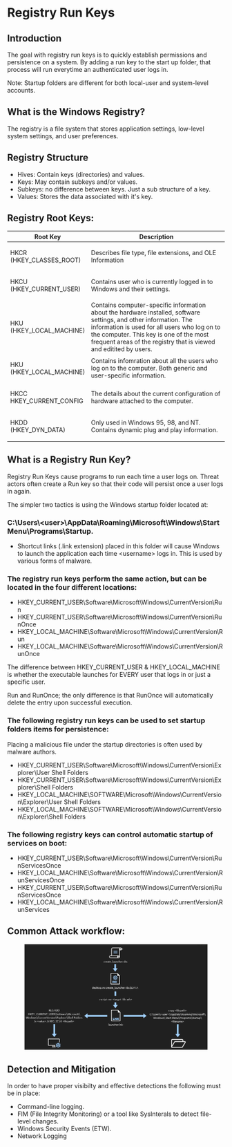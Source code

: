 # Registry Run Keys



## Introduction&#x20;

The goal with registry run keys is to quickly establish permissions and persistence on a system. By adding a run key to the start up folder, that process will run everytime an authenticated user logs in.

Note: Startup folders are different for both local-user and system-level accounts.

## What is the Windows Registry?

The registry is a file system that stores application settings, low-level system settings, and user preferences.&#x20;



## Registry Structure

* Hives: Contain keys (directories) and values.
* Keys: May contain subkeys and/or values.
* Subkeys: no difference between keys. Just a sub structure of a key.
* Values: Stores the data associated with it's key.

## Registry Root Keys:

| Root Key                           | Description                                                                                                                                                                                                                                                                       |
| ---------------------------------- | --------------------------------------------------------------------------------------------------------------------------------------------------------------------------------------------------------------------------------------------------------------------------------- |
| <p>HKCR<br>(HKEY_CLASSES_ROOT)</p> | Describes file type, file extensions, and OLE Information                                                                                                                                                                                                                         |
| <p>HKCU<br>(HKEY_CURRENT_USER)</p> | Contains user who is currently logged in to Windows and their settings.                                                                                                                                                                                                           |
| <p>HKU<br>(HKEY_LOCAL_MACHINE)</p> | Contains computer-specific information about the hardware installed, software settings, and other information. The information is used for all users who log on to the computer. This key is one of the most frequent areas of the registry that is viewed and editited by users. |
| <p>HKU<br>(HKEY_LOCAL_MACHINE)</p> | Contains infomration about all the users who log on to the computer. Both generic and user-specific information.                                                                                                                                                                  |
| <p>HKCC<br>HKEY_CURRENT_CONFIG</p> | The details about the current configuration of hardware attached to the computer.                                                                                                                                                                                                 |
| <p>HKDD<br>(HKEY_DYN_DATA)</p>     | Only used in Windows 95, 98, and NT. Contains dynamic plug and play information.                                                                                                                                                                                                  |

##

## What is a Registry Run Key?

Registry Run Keys cause programs to run each time a user logs on. Threat actors often create a Run key so that their code will persist once a user logs in again.

The simpler two tactics is using the Windows startup folder located at:

### **C:\Users\\\<user>\AppData\Roaming\Microsoft\Windows\Start Menu\Programs\Startup.**

* Shortcut links (.link extension) placed in this folder will cause Windows to launch the application each time \<username> logs in. This is used by various forms of malware.



### The registry run keys perform the same action, but can be located in the four different locations:

* HKEY\_CURRENT\_USER\Software\Microsoft\Windows\CurrentVersion\Run
* HKEY\_CURRENT\_USER\Software\Microsoft\Windows\CurrentVersion\RunOnce
* HKEY\_LOCAL\_MACHINE\Software\Microsoft\Windows\CurrentVersion\Run
* HKEY\_LOCAL\_MACHINE\Software\Microsoft\Windows\CurrentVersion\RunOnce

The difference between HKEY\_CURRENT\_USER & HKEY\_LOCAL\_MACHINE is whether the executable launches for EVERY user that logs in or just a specific user.

Run and RunOnce; the only difference is that RunOnce will automatically delete the entry upon successful execution.



### The following registry run keys can be used to set startup folders items for persistence:

Placing a malicious file under the startup directories is often used by malware authors.

* HKEY\_CURRENT\_USER\Software\Microsoft\Windows\CurrentVersion\Explorer\User Shell Folders
* HKEY\_CURRENT\_USER\Software\Microsoft\Windows\CurrentVersion\Explorer\Shell Folders
* HKEY\_LOCAL\_MACHINE\SOFTWARE\Microsoft\Windows\CurrentVersion\Explorer\User Shell Folders
* HKEY\_LOCAL\_MACHINE\SOFTWARE\Microsoft\Windows\CurrentVersion\Explorer\Shell Folders



### The following registry keys can control automatic startup of services on boot:

* HKEY\_CURRENT\_USER\Software\Microsoft\Windows\CurrentVersion\RunServicesOnce
* HKEY\_LOCAL\_MACHINE\Software\Microsoft\Windows\CurrentVersion\RunServicesOnce
* HKEY\_CURRENT\_USER\Software\Microsoft\Windows\CurrentVersion\RunServicesOnce
* HKEY\_LOCAL\_MACHINE\Software\Microsoft\Windows\CurrentVersion\RunServices

## Common Attack workflow:

<figure><img src="../../../.gitbook/assets/image.png" alt=""><figcaption></figcaption></figure>



## Detection and Mitigation

In order to have proper visibilty and effective detections the following must be in place:

* Command-line logging.
* FIM (File Integrity Monitoring) or a tool like SysInterals to detect file-level changes.
* Windows Security Events (ETW).
* Network Logging

